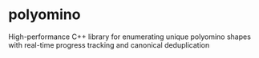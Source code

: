 # polyomino
High-performance C++ library for enumerating unique polyomino shapes with real-time progress tracking and canonical deduplication
